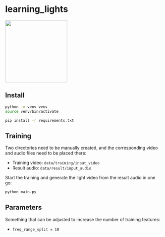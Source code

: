# learning_lights

<p float="left">
    <img src="" width="auto" height="200"/>
</p>

## Install

```bash
python -m venv venv
source venv/bin/activate

pip install -r requirements.txt
```

## Training

Two directories need to be manually created, and the corresponding video and audio files need to be placed there:
* Training video: `data/training/input_video`
* Result audio: `data/result/input_audio`

Start the training and generate the light video from the result audio in one go:
```bash
python main.py
```

## Parameters

Something that can be adjusted to increase the number of training features:
* `freq_range_split = 10`
